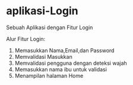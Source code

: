# aplikasi-Login
Sebuah Aplikasi dengan Fitur Login

Alur Fitur Login:
1. Memasukkan Nama,Email,dan Password
2. Memvalidasi Masukkan
3. Memvalidasi pengguna dengan deteksi wajah
4. Memasukkan nama ibu untuk validasi
5. Menampilan halaman Home

